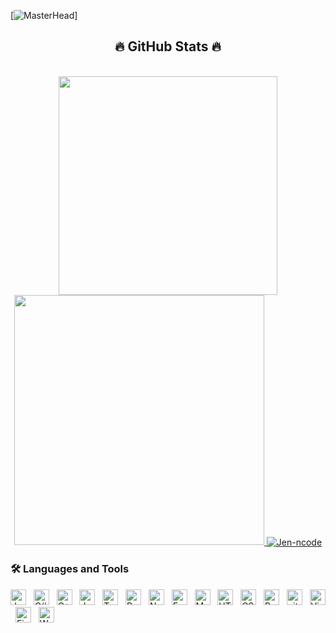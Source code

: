 [![MasterHead](https://developers.giphy.com/branch/master/static/api-512d36c09662682717108a38bbb5c57d.gif)]


<h2 align="center">🔥 GitHub Stats 🔥</h2>
<br>
<div align=center>
  <a href="#" title="Jen-ncode">
    <img width="350" src="https://github-readme-stats.vercel.app/api/top-langs/?username=Jen-ncode&hide=c%23,powershell,Mathematica,Ruby,Objective-C,Objective-C%2b%2b,Cuda&title_color=61dafb&text_color=ffffff&icon_color=61dafb&bg_color=20232a&langs_count=8&layout=compact&border_color=61dafb&hide_border=true" />
  </a>
  <a href="#" title="Jen-ncode">
    <img width="400" src="https://github-readme-stats.vercel.app/api?username=Jen-ncode&show_icons=true&theme=react&border_color=61dafb&hide_border=true" />
  </a>
 <a href="#" title="Jen-ncode">
     <img align="center" src="https://github-readme-streak-stats.herokuapp.com/?user=Jen-ncode&&theme=tokyonight" alt="Jen-ncode" />
 </a>
</div>


### 🛠 Languages and Tools
<p align="left">
<img src="https://img.shields.io/badge/Java-282C34?logo=java&logoColor=007396" title="Java" height="25"/> &nbsp;
<img src="https://img.shields.io/badge/C%23-282C34?logo=c-sharp&logoColor=68217A" title="C#" height="25"/> &nbsp;
<img src="https://img.shields.io/badge/C++-282C34?logo=c%2B%2B&logoColor=00599C" title="C++" height="25"/> &nbsp;
<img src="https://img.shields.io/badge/JavaScript-282C34?logo=javascript&logoColor=F7DF1E" title="JavaScript" height="25"/> &nbsp;
<img src="https://img.shields.io/badge/TypeScript-282C34?logo=typescript&logoColor=3178C6" title="TypeScript" height="25"/> &nbsp;
<img src="https://img.shields.io/badge/ReactJS-282C34?logo=react&logoColor=61DAFB" title="ReactJS" height="25"/> &nbsp;
<img src="https://img.shields.io/badge/Node.js-282C34?logo=node.js&logoColor=00F200" title="Node.js" height="25"/> &nbsp;
<img src="https://img.shields.io/badge/Express-282C34?logo=express&logoColor=FFFFFF" title="Express.js" height="25"/> &nbsp;
<img src="https://img.shields.io/badge/MongoDB-282C34?logo=mongodb&logoColor=47A248" title="MongoDB" height="25"/> &nbsp;
<img src="https://img.shields.io/badge/HTML5-282C34?logo=html5&logoColor=E34F26" title="HTML5" height="25"/> &nbsp;
<img src="https://img.shields.io/badge/CSS3-282C34?logo=css3&logoColor=1572B6" title="CSS3" height="25"/> &nbsp;
<img src="https://img.shields.io/badge/Bootstrap-282C34?logo=bootstrap&logoColor=7952B3" title="Bootstrap" height="25"/> &nbsp;
<img src="https://img.shields.io/badge/git-282C34?logo=git&logoColor=F05032" title="git" height="25"/> &nbsp;
<img src="https://img.shields.io/badge/VS%20Code-282C34?logo=visual-studio-code&logoColor=007ACC"  title="Visual Studio Code" height="25"/> &nbsp;
<img src="https://img.shields.io/badge/Firebase-282C34?logo=firebase&logoColor=FFCA28" title="Firebase" height="25"/> &nbsp;
<img src="https://img.shields.io/badge/WordPress-282C34?logo=wordPress&logoColor=21759B" title="WordPress" height="25"/> &nbsp;
</p>




